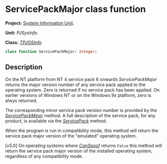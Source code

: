 # ServicePackMajor class function #

**Project:** [System Information Unit](SystemInformationUnit.md).

**Unit:** _PJSysInfo_.

**Class:** _[TPJOSInfo](TPJOSInfo.md)_

```pascal
class function ServicePackMajor: Integer;
```

## Description ##

On the NT platform from NT 4 service pack 6 onwards _ServicePackMajor_ returns the major version number of any service pack applied to the operating system. Zero is returned if no service pack has been applied. On earlier versions of Windows NT or on the Windows 9x platform, zero is alwys returned.

The corresponding minor service pack version number is provided by the _[ServicePackMinor](TPJOSInfoServicePackMinor.md)_ method. A full description of the service pack, for any product, is available via the _[ServicePack](TPJOSInfoServicePack.md)_ method.

When the program is run in compatibility mode, this method will return the service pack major version of the "emulated" operating system.

[v5.0] On operating systems where _[CanSpoof](TPJOSInfoCanSpoof.md)_ returns `False` this method will return the service pack major version of the installed operating system, regardless of any compatibility mode.
